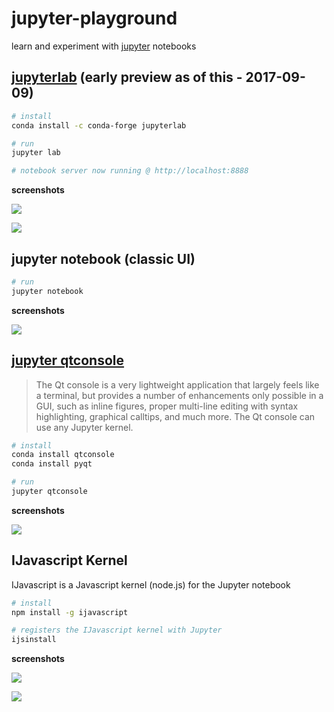 # jupyter-playground

learn and experiment with [jupyter](http://jupyter.org/) notebooks

## [jupyterlab](https://github.com/jupyterlab/jupyterlab) (early preview as of this - 2017-09-09)

```sh
# install
conda install -c conda-forge jupyterlab

# run
jupyter lab

# notebook server now running @ http://localhost:8888
```

**screenshots**

![](https://www.evernote.com/l/AAGQllPjiA5Oe4vmdCFYv5OR0i59KLGupXoB/image.png)

![](https://www.evernote.com/l/AAE03lHOtuRDX4Flxj33p8Lrxjab350GANAB/image.png)

## jupyter notebook (classic UI)

```sh
# run
jupyter notebook
```

**screenshots**

![](https://www.evernote.com/l/AAESPeQa1u1PFa73VSOrmP2wRw4uJ8CARi4B/image.png)

## [jupyter qtconsole](https://qtconsole.readthedocs.io/en/stable/index.html)

> The Qt console is a very lightweight application that largely feels like a terminal, but provides a number of enhancements only possible in a GUI, such as inline figures, proper multi-line editing with syntax highlighting, graphical calltips, and much more. The Qt console can use any Jupyter kernel.

```sh
# install
conda install qtconsole
conda install pyqt

# run
jupyter qtconsole
```

**screenshots**

![](https://www.evernote.com/l/AAG_J_WaXklPBJxd_gS1-8JvTLMnu0Z6RcMB/image.png)

## IJavascript Kernel

IJavascript is a Javascript kernel (node.js) for the Jupyter notebook

```sh
# install
npm install -g ijavascript

# registers the IJavascript kernel with Jupyter
ijsinstall
```

**screenshots**

![](https://www.evernote.com/l/AAFzQ-qoH-dIc5661TFz2RRk2hIekySeDs0B/image.png)

![](https://www.evernote.com/l/AAG5nUlw2dBIgqnqNfJyuJ6Gc7DZoo-EbaUB/image.png)